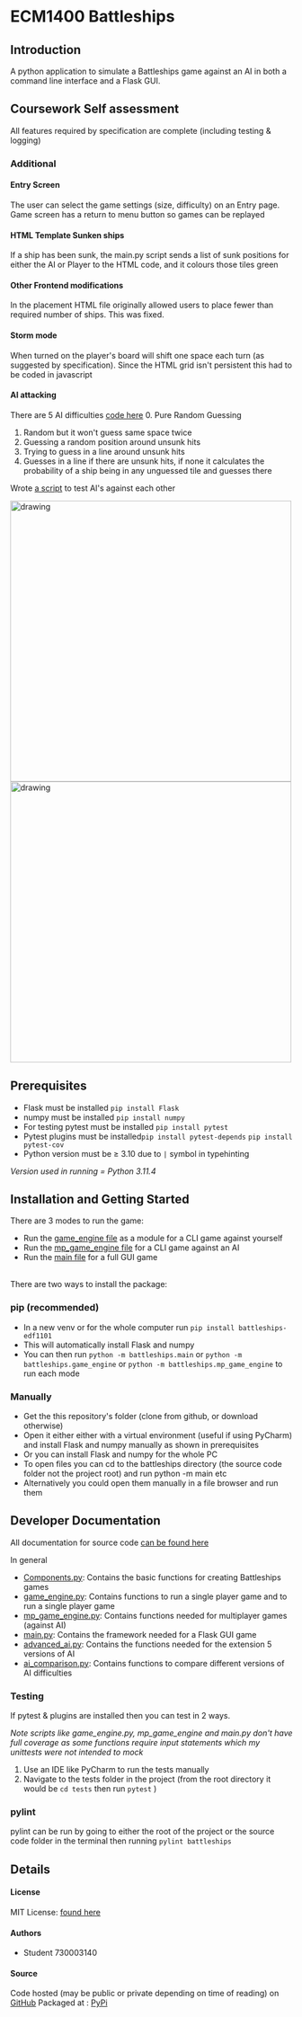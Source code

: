 # ECM1400 Battleships

## Introduction
A python application to simulate a Battleships game against an AI in both a command line interface and a Flask GUI.

## Coursework Self assessment
All features required by specification are complete (including testing & logging)
### Additional 
#### Entry Screen
The user can select the game settings (size, difficulty) on an Entry page.
Game screen has a return to menu button so games can be replayed
#### HTML Template Sunken ships
If a ship has been sunk, the main.py script sends a list of sunk positions for
either the AI or Player to the HTML code, and it colours those tiles green
#### Other Frontend modifications
In the placement HTML file originally allowed users to place fewer than required number of ships. This was fixed.
#### Storm mode
When turned on the player's board will shift one space each turn (as suggested by specification). Since the HTML grid isn't persistent this had to be
coded in javascript
#### AI attacking
There are 5 AI difficulties [code here](battleships/advanced_ai.py)
0. Pure Random Guessing
1. Random but it won't guess same space twice
2. Guessing a random position around unsunk hits
3. Trying to guess in a line around unsunk hits
4. Guesses in a line if there are unsunk hits, if none it calculates the probability of a ship being in any 
unguessed tile and guesses there

Wrote [a script](battleships/ai_comparison.py) to test AI's against each other

<img src="Images/AI scoring 2.png" alt="drawing" width="500"/>
<img src="Images/AI scoring image.png" alt="drawing" width="500"/> 

## Prerequisites
- Flask must be installed ```pip install Flask```
- numpy must be installed ```pip install numpy```
- For testing pytest must be installed ```pip install pytest``` 
- Pytest plugins must be installed```pip install pytest-depends``` ```pip install pytest-cov```
- Python version must be ≥ 3.10 due to ```|``` symbol in typehinting

_Version used in running = Python 3.11.4_

## Installation and Getting Started
There are 3 modes to run the game:
- Run the [game_engine file](battleships/game_engine.py) as a module for a CLI game against yourself
- Run the [mp_game_engine file](battleships/mp_game_engine.py) for a CLI game against an AI
- Run the [main file](battleships/main.py) for a full GUI game

<br>
There are two ways to install the package:

### pip (recommended)
- In a new venv or for the whole computer run ```pip install battleships-edf1101```
- This will automatically install Flask and numpy
- You can then run ```python -m battleships.main``` or ```python -m battleships.game_engine``` or 
```python -m battleships.mp_game_engine``` to run each mode

### Manually
- Get the this repository's folder (clone from github, or download otherwise)
- Open it either either with a virtual environment (useful if using PyCharm) and install Flask and numpy manually as 
shown in prerequisites
- Or you can install Flask and numpy for the whole PC
- To open files you can cd to the battleships directory (the source code folder not the project root) and run python -m
main etc
- Alternatively you could open them manually in a file browser and run them



## Developer Documentation
All documentation for source code [can be found here](docs/_build/html/index.html)

In general
- [Components.py](battleships/components.py): Contains the basic functions for creating Battleships games
- [game_engine.py](battleships/game_engine.py): Contains functions to run a single player game and to run a single player game
- [mp_game_engine.py](battleships/mp_game_engine.py): Contains functions needed for multiplayer games (against AI)
- [main.py](battleships/main.py): Contains the framework needed for a Flask GUI game
- [advanced_ai.py](battleships/advanced_ai.py): Contains the functions needed for the extension 5 versions of AI
- [ai_comparison.py](battleships/ai_comparison.py): Contains functions to compare different versions of AI difficulties

### Testing
If pytest & plugins are installed then you can test in 2 ways.

_Note scripts like game_engine.py, mp_game_engine and main.py don't have full coverage as some functions require input statements which
my unittests were not intended to mock_
1. Use an IDE like PyCharm to run the tests manually
2. Navigate to the tests folder in the project (from the root directory it would be
```cd tests``` then run ```pytest``` )
### pylint
pylint can be run by going to either the root of the project or the source code folder in the terminal then running
```pylint battleships```

## Details
#### License
MIT License: [found here](LICENSE)

#### Authors
- Student 730003140

#### Source
Code hosted (may be public or private depending on time of reading) on [GitHub](https://github.com/edf1101/Battleships/)
Packaged at : [PyPi](https://pypi.org/project/battleships-edf1101/)
